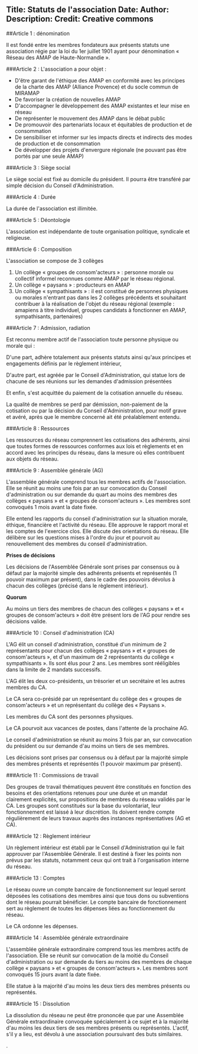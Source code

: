 Title: Statuts de l'association
Date:
Author:
Description:
Credit: Creative commons
---

##Article 1 : dénomination

Il est fondé entre les membres fondateurs aux présents statuts une association régie par la loi du 1er juillet 1901 ayant pour dénomination « Réseau des AMAP de Haute-Normandie ».

###Article 2 : L'association a pour objet :

- D'être garant de l'éthique des AMAP en conformité avec les principes de la charte des AMAP (Alliance Provence) et du socle commun de MIRAMAP
- De favoriser la création de nouvelles AMAP
- D'accompagner le développement des AMAP existantes et leur mise en réseau
- De représenter le mouvement des AMAP dans le débat public
- De promouvoir des partenariats locaux et équitables de production et de consommation
- De sensibiliser et informer sur les impacts directs et indirects des modes de production et de consommation
- De développer des projets d'envergure régionale (ne pouvant pas être portés par une seule AMAP)

 

###Article 3 : Siège social

Le siège social est fixé au domicile du président. Il pourra être transféré par simple décision du Conseil d'Administration.

 

###Article 4 : Durée

La durée de l'association est illimitée.

 

###Article 5 : Déontologie

L'association est indépendante de toute organisation politique, syndicale et religieuse.

 

###Article 6 : Composition

L'association se compose de 3 collèges

1. Un collège « groupes de consom'acteurs » : personne morale ou collectif informel reconnues comme AMAP par le réseau régional.
2. Un collège « paysans » : producteurs en AMAP
3. Un collège « sympathisants » : il est constitué de personnes physiques ou morales n'entrant pas dans les 2 collèges précédents et souhaitant contribuer à la réalisation de l'objet du réseau régional (exemple : amapiens à titre individuel, groupes candidats à fonctionner en AMAP, sympathisants, partenaires)

 

###Article 7 : Admission, radiation

Est reconnu membre actif de l'association toute personne physique ou morale qui :

D'une part, adhère totalement aux présents statuts ainsi qu'aux principes et engagements définis par le règlement intérieur,

D'autre part, est agréée par le Conseil d'Administration, qui statue lors de chacune de ses réunions sur les demandes d'admission présentées

Et enfin, s'est acquittée du paiement de la cotisation annuelle du réseau.

La qualité de membres se perd par démission, non-paiement de la cotisation ou par la décision du Conseil d'Administration, pour motif grave et avéré, après que le membre concerné ait été préalablement entendu.

 

###Article 8 : Ressources

Les ressources du réseau comprennent les cotisations des adhérents, ainsi que toutes formes de ressources conformes aux lois et règlements et en accord avec les principes du réseau, dans la mesure où elles contribuent aux objets du réseau.

 

###Article 9 : Assemblée générale (AG)

L'assemblée générale comprend tous les membres actifs de l'association. Elle se réunit au moins une fois par an sur convocation du Conseil d'administration ou sur demande du quart au moins des membres des collèges « paysans » et « groupes de consom'acteurs ». Les membres sont convoqués 1 mois avant la date fixée.

Elle entend les rapports du conseil d'administration sur la situation morale, éthique, financière et l'activité du réseau. Elle approuve le rapport moral et les comptes de l'exercice clos. Elle discute des orientations du réseau. Elle délibère sur les questions mises à l'ordre du jour et pourvoit au renouvellement des membres du conseil d'administration.

**Prises de décisions**

Les décisions de l'Assemblée Générale sont prises par consensus ou à défaut par la majorité simple des adhérents présents et représentés (1 pouvoir maximum par présent), dans le cadre des pouvoirs dévolus à chacun des collèges (précisé dans le règlement intérieur).

**Quorum**

Au moins un tiers des membres de chacun des collèges « paysans » et « groupes de consom'acteurs » doit être présent lors de l'AG pour rendre ses décisions valide.

 
###Article 10 : Conseil d'administration (CA)

L'AG élit un conseil d'administration, constitué d'un minimum de 2 représentants pour chacun des collèges « paysans » et « groupes de consom'acteurs », et d'un maximum de 2 représentants du collège « sympathisants ». Ils sont élus pour 2 ans. Les membres sont rééligibles dans la limite de 2 mandats successifs.

L'AG élit les deux co-présidents, un trésorier et un secrétaire et les autres membres du CA.

Le CA sera co-présidé par un représentant du collège des « groupes de consom'acteurs » et un représentant du collège des « Paysans ».

Les membres du CA sont des personnes physiques.

Le CA pourvoit aux vacances de postes, dans l'attente de la prochaine AG.

Le conseil d'administration se réunit au moins 3 fois par an, sur convocation du président ou sur demande d'au moins un tiers de ses membres.

Les décisions sont prises par consensus ou à défaut par la majorité simple des membres présents et représentés (1 pouvoir maximum par présent).

 

###Article 11 : Commissions de travail

Des groupes de travail thématiques peuvent être constitués en fonction des besoins et des orientations retenues pour une durée et un mandat clairement explicités, sur propositions de membres du réseau validés par le CA. Les groupes sont constitués sur la base du volontariat, leur fonctionnement est laissé à leur discrétion. Ils doivent rendre compte régulièrement de leurs travaux auprès des instances représentatives (AG et CA).

 

###Article 12 : Règlement intérieur

Un règlement intérieur est établi par le Conseil d'Administration qui le fait approuver par l'Assemblée Générale. Il est destiné à fixer les points non prévus par les statuts, notamment ceux qui ont trait à l'organisation interne du réseau.

 

###Article 13 : Comptes

Le réseau ouvre un compte bancaire de fonctionnement sur lequel seront déposées les cotisations des membres ainsi que tous dons ou subventions dont le réseau pourrait bénéficier. Le compte bancaire de fonctionnement sert au règlement de toutes les dépenses liées au fonctionnement du réseau.

Le CA ordonne les dépenses.

 

###Article 14 : Assemblée générale extraordinaire 

L'assemblée générale extraordinaire comprend tous les membres actifs de l'association. Elle se réunit sur convocation de la moitié du Conseil d'administration ou sur demande du tiers au moins des membres de chaque collège « paysans » et « groupes de consom'acteurs ». Les membres sont convoqués 15 jours avant la date fixée.

Elle statue à la majorité d'au moins les deux tiers des membres présents ou représentés.

 

###Article 15 : Dissolution

La dissolution du réseau ne peut être prononcée que par une Assemblée Générale extraordinaire convoquée spécialement à ce sujet et à la majorité d'au moins les deux tiers de ses membres présents ou représentés. L'actif, s'il y a lieu, est dévolu à une association poursuivant des buts similaires.

 

 

.


 



 

